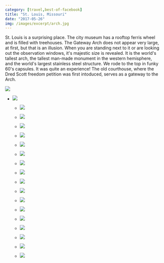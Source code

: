 ```yaml
---
category: [travel,best-of-facebook]
title: "St. Louis, Missouri"
date: "2017-05-26"
img: /images/excerpt/arch.jpg
---
```


St. Louis is a surprising place. The city museum has a rooftop ferris wheel and is filled with treehouses. The Gateway Arch does not appear very large, at first, but that is an illusion. When you are standing next to it or are looking out the observation windows, it's majestic size is revealed. It is the world's tallest arch, the tallest man-made monument in the western hemisphere, and the world's largest stainless steel structure. We rode to the top in funky 60's capsules. It was quite an experience! The old courthouse, where the Dred Scott freedom petition was first intoduced, serves as a gateway to the Arch.



![](/images/18670793_10213444266968907_3203406857941782787_n.jpg)

*   ![](/images/18622613_10213444254448594_6889130079768121219_n.jpg)

    *   ![](/images/17903868_10213444264608848_2826986296059309278_n.jpg)

    *   ![](/images/18698483_10213444251208513_8658247196777654903_n.jpg)

    *   ![](/images/18664236_10213444250688500_7333226561406221775_n.jpg)

    *   ![](/images/18698113_10213444252928556_2351893126551184986_n.jpg)

    *   ![](/images/18698247_10213444252568547_3658839115291309845_n.jpg)

    *   ![](/images/18740511_10213444252088535_2675958881201486380_n.jpg)

    *   ![](/images/18739724_10213444251768527_5668783528099600154_n.jpg)

    *   ![](/images/18664311_10213444261688775_3855416957861511713_n.jpg)

    *   ![](/images/18698407_10213444250368492_6106320475472395706_n.jpg)

    *   ![](/images/18698455_10213444256368642_6957781107338419063_n.jpg)

    *   ![](/images/18664719_10213444256888655_7680223349319306432_n.jpg)

    *   ![](/images/18700018_10213444257368667_3381683909130191650_n.jpg)

    *   ![](/images/18699870_10213444261928781_6805493720598756293_n.jpg)

    *   ![](/images/18670741_10213444258288690_762762029376686145_n.jpg)

    *   ![](/images/18698388_10213444262408793_6164489053696587633_n.jpg)

    *   ![](/images/18767732_10213444259968732_2974463522794553123_n.jpg)

    *   ![](/images/18700056_10213444263728826_6235409068294809412_n.jpg)		
